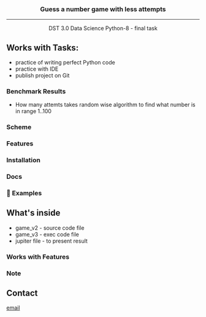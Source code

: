 

<h3 align="center">Guess a number game with less attempts</h3>

---

<p align="center"> DST 3.0 Data Science Python-8 - final task</p>

## Works with Tasks:

-   practice of writing perfect Python code
-   practice with IDE
-   publish project on Git

### Benchmark Results

-   How many attemts takes random wise algorithm to find what number is in range 1..100

### Scheme


### Features


### Installation


### Docs


### 🚀 Examples


## What's inside


- game_v2 - source code file
- game_v3 - exec code file
- jupiter file - to present result


### Works with Features


### Note


## Contact

[email](ttt010ttt@mail.ru)

